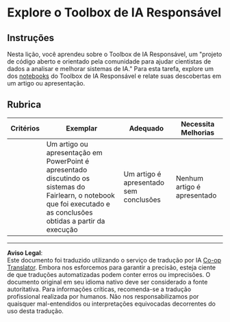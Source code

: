 <!--
CO_OP_TRANSLATOR_METADATA:
{
  "original_hash": "dbda60e7b1fe5f18974e7858eff0004e",
  "translation_date": "2025-08-29T21:24:15+00:00",
  "source_file": "1-Introduction/3-fairness/assignment.md",
  "language_code": "br"
}
-->
# Explore o Toolbox de IA Responsável

## Instruções

Nesta lição, você aprendeu sobre o Toolbox de IA Responsável, um "projeto de código aberto e orientado pela comunidade para ajudar cientistas de dados a analisar e melhorar sistemas de IA." Para esta tarefa, explore um dos [notebooks](https://github.com/microsoft/responsible-ai-toolbox/blob/main/notebooks/responsibleaidashboard/getting-started.ipynb) do Toolbox de IA Responsável e relate suas descobertas em um artigo ou apresentação.

## Rubrica

| Critérios | Exemplar | Adequado | Necessita Melhorias |
| --------- | -------- | -------- | ------------------- |
|           | Um artigo ou apresentação em PowerPoint é apresentado discutindo os sistemas do Fairlearn, o notebook que foi executado e as conclusões obtidas a partir da execução | Um artigo é apresentado sem conclusões | Nenhum artigo é apresentado |

---

**Aviso Legal**:  
Este documento foi traduzido utilizando o serviço de tradução por IA [Co-op Translator](https://github.com/Azure/co-op-translator). Embora nos esforcemos para garantir a precisão, esteja ciente de que traduções automatizadas podem conter erros ou imprecisões. O documento original em seu idioma nativo deve ser considerado a fonte autoritativa. Para informações críticas, recomenda-se a tradução profissional realizada por humanos. Não nos responsabilizamos por quaisquer mal-entendidos ou interpretações equivocadas decorrentes do uso desta tradução.